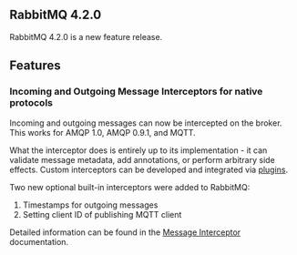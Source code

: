 ## RabbitMQ 4.2.0

RabbitMQ 4.2.0 is a new feature release.


## Features

### Incoming and Outgoing Message Interceptors for native protocols

Incoming and outgoing messages can now be intercepted on the broker.
This works for AMQP 1.0, AMQP 0.9.1, and MQTT.

What the interceptor does is entirely up to its implementation - it can validate message metadata, add annotations, or perform arbitrary side effects.
Custom interceptors can be developed and integrated via [plugins](./plugins).

Two new optional built-in interceptors were added to RabbitMQ:
1. Timestamps for outgoing messages
2. Setting client ID of publishing MQTT client

Detailed information can be found in the [Message Interceptor](https://www.rabbitmq.com/docs/next/message-inteceptor) documentation.
